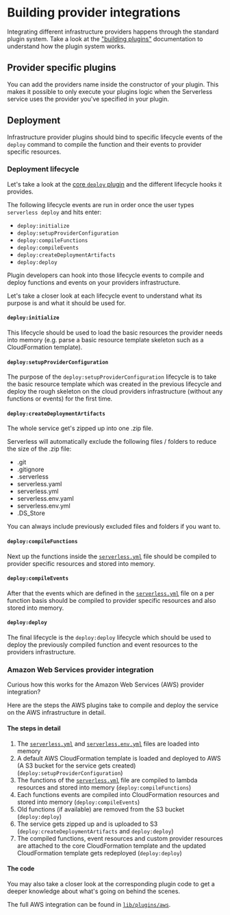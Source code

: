 <!--
title: Building Serverless Provider Integrations
layout: Doc
-->

# Building provider integrations

Integrating different infrastructure providers happens through the standard plugin system.
Take a look at the ["building plugins"](./building-plugins.md) documentation to understand how the plugin system works.

## Provider specific plugins

You can add the providers name inside the constructor of your plugin. This makes it possible to only execute your plugins logic when the Serverless service uses the provider you've specified in your plugin.

## Deployment

Infrastructure provider plugins should bind to specific lifecycle events of the `deploy` command to compile the function and their events to provider specific resources.

### Deployment lifecycle

Let's take a look at the [core `deploy` plugin](/lib/plugins/deploy) and the different lifecycle hooks it provides.

The following lifecycle events are run in order once the user types `serverless deploy` and hits enter:

- `deploy:initialize`
- `deploy:setupProviderConfiguration`
- `deploy:compileFunctions`
- `deploy:compileEvents`
- `deploy:createDeploymentArtifacts`
- `deploy:deploy`

Plugin developers can hook into those lifecycle events to compile and deploy functions and events on your providers infrastructure.

Let's take a closer look at each lifecycle event to understand what its purpose is and what it should be used for.

#### `deploy:initialize`

This lifecycle should be used to load the basic resources the provider needs into memory (e.g. parse a basic resource
template skeleton such as a CloudFormation template).

#### `deploy:setupProviderConfiguration`

The purpose of the `deploy:setupProviderConfiguration` lifecycle is to take the basic resource template which was created in the previous lifecycle and deploy the rough skeleton on the cloud providers infrastructure (without any functions or events) for the first time.

#### `deploy:createDeploymentArtifacts`

The whole service get's zipped up into one .zip file.

Serverless will automatically exclude the following files / folders to reduce the size of the .zip file:

- .git
- .gitignore
- .serverless
- serverless.yaml
- serverless.yml
- serverless.env.yaml
- serverless.env.yml
- .DS_Store

You can always include previously excluded files and folders if you want to.

#### `deploy:compileFunctions`

Next up the functions inside the [`serverless.yml`](./serverless-yml.md) file should be compiled to provider specific resources and stored into memory.

#### `deploy:compileEvents`

After that the events which are defined in the [`serverless.yml`](./serverless-yml.md) file on a per function basis should be compiled to provider specific resources and also stored into memory.

#### `deploy:deploy`

The final lifecycle is the `deploy:deploy` lifecycle which should be used to deploy the previously compiled function and event resources to the providers infrastructure.

### Amazon Web Services provider integration

Curious how this works for the Amazon Web Services (AWS) provider integration?

Here are the steps the AWS plugins take to compile and deploy the service on the AWS infrastructure in detail.

#### The steps in detail

1. The [`serverless.yml`](./serverless-yml.md) and
[`serverless.env.yml`](../understanding-serverless/serverless-env-yml.md) files are loaded into memory
2. A default AWS CloudFormation template is loaded and deployed to AWS (A S3 bucket for the service gets created)(`deploy:setupProviderConfiguration`)
3. The functions of the [`serverless.yml`](./serverless-yml.md) file are compiled to lambda resources and stored into memory (`deploy:compileFunctions`)
4. Each functions events are compiled into CloudFormation resources and stored into memory (`deploy:compileEvents`)
5. Old functions (if available) are removed from the S3 bucket (`deploy:deploy`)
6. The service gets zipped up and is uploaded to S3 (`deploy:createDeploymentArtifacts` and `deploy:deploy`)
7. The compiled functions, event resources and custom provider resources are attached to the core CloudFormation template and the updated CloudFormation template gets redeployed (`deploy:deploy`)

#### The code

You may also take a closer look at the corresponding plugin code to get a deeper knowledge about what's going on behind the scenes.

The full AWS integration can be found in [`lib/plugins/aws`](/lib/plugins/aws).

